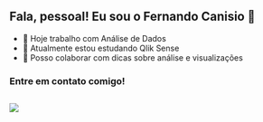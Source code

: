 
<!--
**fernandocanisio/fernandocanisio** is a ✨ _special_ ✨ repository because its `README.md` (this file) appears on your GitHub profile.

Here are some ideas to get you started:

- 🔭 I’m currently working on ...
- 🌱 I’m currently learning ...
- 👯 I’m looking to collaborate on ...
- 🤔 I’m looking for help with ...
- 💬 Ask me about ...
- 📫 How to reach me: ...
- 😄 Pronouns: ...
- ⚡ Fun fact: ...
-->

## Fala, pessoal! Eu sou o Fernando Canisio 👋

- 🔭 Hoje trabalho com Análise de Dados
- 🌱 Atualmente estou estudando Qlik Sense
- 👯 Posso colaborar com dicas sobre análise e visualizações

### Entre em contato comigo!

  ##
 
<div> 
  <a href="https://www.linkedin.com/in/fernandocanisio/" target="_blank"><img src="https://img.shields.io/badge/-LinkedIn-%230077B5?style=for-the-badge&logo=linkedin&logoColor=white" target="_blank"></a> 
  
</div>
